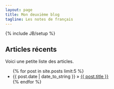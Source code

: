 ```yaml
---
layout: page
title: Mon deuxième blog
tagline: Les notes de français
---
```

{% include JB/setup %}

## Articles récents

Voici une petite liste des articles.

<ul class="posts">
  {% for post in site.posts limit:5 %}
    <li><span>{{ post.date | date_to_string }}</span> &raquo; <a href="{{ BASE_PATH }}{{ post.url }}">{{ post.title }}</a></li>
  {% endfor %}
</ul>
